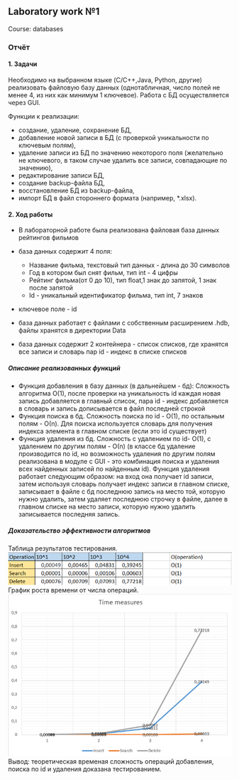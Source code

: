 ## Laboratory work №1
Course: databases

### Отчёт
#### 1. Задачи
Необходимо на выбранном языке (C/C++,Java, Python, другие) реализовать файловую базу данных (однотабличная, число полей не менее 4, из них как минимум 1 ключевое). Работа с БД осуществляется через GUI. 

Функции к реализации:

* создание, удаление, сохранение БД,
* добавление новой записи в БД (с проверкой уникальности по ключевым полям),
* удаление записи из БД по значению некоторого поля (желательно не ключевого, в таком случае удалить все записи, совпадающие по значению),
* редактирование записи БД,
* создание backup-файла БД,
* восстановление БД из backup-файла,
* импорт БД в файл стороннего формата (например, *.xlsx).

#### 2. Ход работы
* В лабораторной работе была реализована файловая база данных рейтингов фильмов

* база данных содержит 4 поля:
    * Название фильма, текстовый тип данных - длина до 30 символов
    * Год в котором был снят фильм, тип int - 4 цифры
    * Рейтинг фильма(от 0 до 10), тип float,1 знак до запятой, 1 знак после запятой
    * Id - уникальный идентификатор фильма, тип int, 7 знаков
* ключевое поле - id
* база данных работает с файлами с собственным расширением .hdb, 
файлы хранятся в директории Data
* база данных содержит 2 контейнера - список списков, где хранятся
все записи и словарь пар id - индекс в списке списков
##### Описание реализованных функций
* Функция добавления в базу данных (в дальнейшем - бд):
Сложность алгоритма О(1), после проверки на уникальность id
каждая новая запись добавляется в 
главный список, пара id - индекс добавляется в словарь и 
запись дописывается в файл последней строкой
* Функция поиска в бд. Сложность поиска по id - О(1), по остальным полям - О(n).
Для поиска используется словарь для получения индекса элемента в главном списке
(если это id существует)
* Функция удаления из бд. Сложность с удалением по id- О(1), c удалением по 
другим полям - О(n) (в классе бд удаление производится по id, но возможность удаления по другим полям реализована в 
модуле с GUI - это комбинация поиска и удаления всех найденных записей по найденным id).
Функция удаления работает следующим образом: на вход она получает id записи, затем используя словарь
получает индекс записи в главном списке, записывает в файле с бд последнюю запись на
место той, которую нужно удалить, затем удаляет последнюю строчку в файле, далее 
в главном списке на место записи, которую нужно удалить записывается последняя запись.

##### Доказательство эффективности алгоритмов
Таблица результатов тестирования.
![Результаты тестирования](https://github.com/Tikhobaev/DB_lab1/raw/master/time_measures_table.png)
График роста времени от числа операций.
![Результаты тестирования](https://github.com/Tikhobaev/DB_lab1/raw/master/chart.png)
Вывод: теоретическая временая сложность операций добавления, поиска по id и 
удаления доказана тестированием.
  
